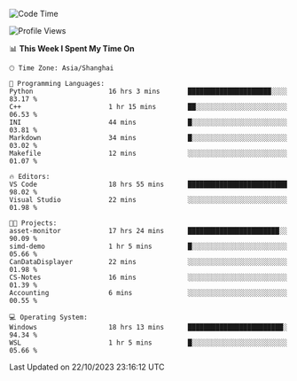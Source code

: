<!--START_SECTION:waka-->
![Code Time](http://img.shields.io/badge/Code%20Time-1%2C319%20hrs%208%20mins-blue)

![Profile Views](http://img.shields.io/badge/Profile%20Views-2-blue)

📊 **This Week I Spent My Time On** 

```text
🕑︎ Time Zone: Asia/Shanghai

💬 Programming Languages: 
Python                   16 hrs 3 mins       █████████████████████░░░░   83.17 % 
C++                      1 hr 15 mins        ██░░░░░░░░░░░░░░░░░░░░░░░   06.53 % 
INI                      44 mins             █░░░░░░░░░░░░░░░░░░░░░░░░   03.81 % 
Markdown                 34 mins             █░░░░░░░░░░░░░░░░░░░░░░░░   03.02 % 
Makefile                 12 mins             ░░░░░░░░░░░░░░░░░░░░░░░░░   01.07 % 

🔥 Editors: 
VS Code                  18 hrs 55 mins      █████████████████████████   98.02 % 
Visual Studio            22 mins             ░░░░░░░░░░░░░░░░░░░░░░░░░   01.98 % 

🐱‍💻 Projects: 
asset-monitor            17 hrs 24 mins      ███████████████████████░░   90.09 % 
simd-demo                1 hr 5 mins         █░░░░░░░░░░░░░░░░░░░░░░░░   05.66 % 
CanDataDisplayer         22 mins             ░░░░░░░░░░░░░░░░░░░░░░░░░   01.98 % 
CS-Notes                 16 mins             ░░░░░░░░░░░░░░░░░░░░░░░░░   01.39 % 
Accounting               6 mins              ░░░░░░░░░░░░░░░░░░░░░░░░░   00.55 % 

💻 Operating System: 
Windows                  18 hrs 13 mins      ████████████████████████░   94.34 % 
WSL                      1 hr 5 mins         █░░░░░░░░░░░░░░░░░░░░░░░░   05.66 % 
```


 Last Updated on 22/10/2023 23:16:12 UTC
<!--END_SECTION:waka-->